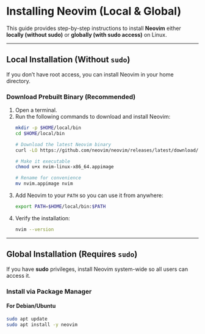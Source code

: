 # Installing Neovim (Local & Global)

This guide provides step-by-step instructions to install **Neovim** either **locally (without sudo)** or **globally (with sudo access)** on Linux.

---

## Local Installation (Without `sudo`)

If you don’t have root access, you can install Neovim in your home directory.

### **Download Prebuilt Binary (Recommended)**
1. Open a terminal.
2. Run the following commands to download and install Neovim:
   ```bash
   mkdir -p $HOME/local/bin
   cd $HOME/local/bin

   # Download the latest Neovim binary
   curl -LO https://github.com/neovim/neovim/releases/latest/download/nvim-linux-x86_64.appimage

   # Make it executable
   chmod u+x nvim-linux-x86_64.appimage

   # Rename for convenience
   mv nvim.appimage nvim
   ```
3. Add Neovim to your `PATH` so you can use it from anywhere:
   ```bash
   export PATH=$HOME/local/bin:$PATH
   ```
4. Verify the installation:
   ```bash
   nvim --version
   ```

---

## Global Installation (Requires `sudo`)

If you have **sudo** privileges, install Neovim system-wide so all users can access it.

### **Install via Package Manager**
#### **For Debian/Ubuntu**
```bash
sudo apt update
sudo apt install -y neovim
```
